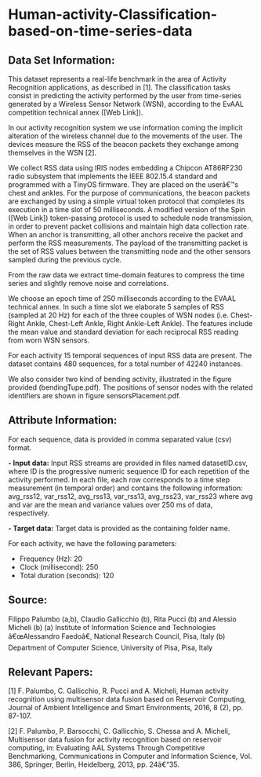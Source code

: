 # Human-activity-Classification-based-on-time-series-data

## **Data Set Information:**

This dataset represents a real-life benchmark in the area of Activity Recognition applications, as described in [1].
The classification tasks consist in predicting the activity performed by the user from time-series generated by a Wireless Sensor Network (WSN), according to the EvAAL competition technical annex ([Web Link]).

In our activity recognition system we use information coming the implicit alteration of the wireless channel due to the movements of the user. The devices measure the RSS of the beacon packets they exchange among themselves in the WSN [2].

We collect RSS data using IRIS nodes embedding a Chipcon AT86RF230 radio subsystem that implements the IEEE 802.15.4 standard and programmed with a TinyOS firmware. They are placed on the userâ€™s chest and ankles. For the purpose of communications, the beacon packets are exchanged by using a simple virtual token protocol that completes its execution in a time slot of 50 milliseconds. A modified version of the Spin ([Web Link]) token-passing protocol is used to schedule node transmission, in order to prevent packet collisions and maintain high data collection rate. When an anchor is transmitting, all other anchors receive the packet and perform the RSS measurements. The payload of the transmitting packet is the set of RSS values between the transmitting node and the other sensors sampled during the previous cycle.

From the raw data we extract time-domain features to compress the time series and slightly remove noise and correlations.

We choose an epoch time of 250 milliseconds according to the EVAAL technical annex. In such a time slot we elaborate 5 samples of RSS (sampled at 20 Hz) for each of the three couples of WSN nodes (i.e. Chest-Right Ankle, Chest-Left Ankle, Right Ankle-Left Ankle). The features include the mean value and standard deviation for each reciprocal RSS reading from worn WSN sensors.

For each activity 15 temporal sequences of input RSS data are present. The dataset contains 480 sequences, for a total number of 42240 instances.

We also consider two kind of bending activity, illustrated in the figure provided (bendingTupe.pdf). The positions of sensor nodes with the related identifiers are shown in figure sensorsPlacement.pdf.

## **Attribute Information:**

For each sequence, data is provided in comma separated value (csv) format.

**- Input data:**
Input RSS streams are provided in files named datasetID.csv, where ID is the progressive numeric sequence ID for each repetition of the activity performed.
In each file, each row corresponds to a time step measurement (in temporal order) and contains the following information:
avg_rss12, var_rss12, avg_rss13, var_rss13, avg_rss23, var_rss23
where avg and var are the mean and variance values over 250 ms of data, respectively.

**- Target data:**
Target data is provided as the containing folder name.

For each activity, we have the following parameters:
* Frequency (Hz): 20
* Clock (millisecond): 250
* Total duration (seconds): 120

## **Source:**
Filippo Palumbo (a,b), Claudio Gallicchio (b), Rita Pucci (b) and Alessio Micheli (b)
(a) Institute of Information Science and Technologies â€œAlessandro Faedoâ€, National Research Council, Pisa, Italy
(b) Department of Computer Science, University of Pisa, Pisa, Italy

## **Relevant Papers:**

[1] F. Palumbo, C. Gallicchio, R. Pucci and A. Micheli, Human activity recognition using multisensor data fusion based on Reservoir Computing, Journal of Ambient Intelligence and Smart Environments, 2016, 8 (2), pp. 87-107.

[2] F. Palumbo, P. Barsocchi, C. Gallicchio, S. Chessa and A. Micheli, Multisensor data fusion for activity recognition based on reservoir computing, in: Evaluating AAL Systems Through Competitive Benchmarking, Communications in Computer and Information Science, Vol. 386, Springer, Berlin, Heidelberg, 2013, pp. 24â€“35.




